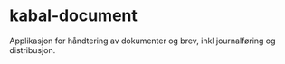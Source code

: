 # kabal-document

Applikasjon for håndtering av dokumenter og brev, inkl journalføring og distribusjon.